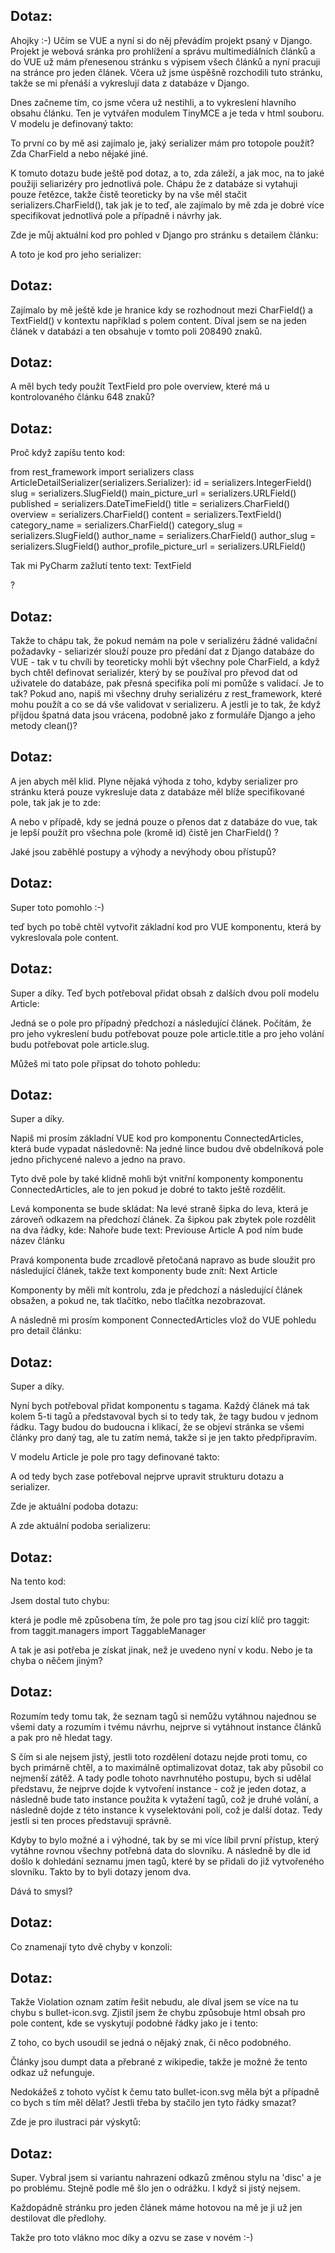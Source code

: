 ## Dotaz:

Ahojky :-)
Učím se VUE a nyní si do něj převádím projekt psaný v Django. Projekt je webová sránka pro prohlížení a správu multimediálních článků a do VUE už mám přenesenou stránku s výpisem všech článků a nyní pracuji na stránce pro jeden článek.
Včera už jsme úspěšně rozchodili tuto stránku, takže se mi přenáší a vykreslují data z databáze v Django.

Dnes začneme tím, co jsme včera už nestihli, a to vykreslení hlavního obsahu článku. Ten je vytvářen modulem TinyMCE a je teda v html souboru. V modelu je definovaný takto:

To první co by mě asi zajímalo je, jaký serializer mám pro totopole použít? Zda CharField a nebo nějaké jiné.

K tomuto dotazu bude ještě pod dotaz, a to, zda záleží, a jak moc, na to jaké použiji seliarizéry pro jednotlivá pole. Chápu že z databáze si vytahuji pouze řetězce, takže čistě teoreticky by na vše měl stačit serializers.CharField(), tak jak je to teď, ale zajímalo by mě zda je dobré více specifikovat jednotlivá pole a případně i návrhy jak.

Zde je můj aktuální kod pro pohled v Django pro stránku s detailem článku:

A toto je kod pro jeho serializer:

## Dotaz:

Zajímalo by mě ještě kde je hranice kdy se rozhodnout mezi CharField() a TextField() v kontextu například s polem content. Díval jsem se na jeden článek v databázi a ten obsahuje v tomto poli 208490 znaků.

## Dotaz:

A měl bych tedy použít TextField pro pole overview, které má u kontrolovaného článku 648 znaků?

## Dotaz:

Proč když zapíšu tento kod:

from rest_framework import serializers class ArticleDetailSerializer(serializers.Serializer): id = serializers.IntegerField() slug = serializers.SlugField() main_picture_url = serializers.URLField() published = serializers.DateTimeField() title = serializers.CharField() overview = serializers.CharField() content = serializers.TextField() category_name = serializers.CharField() category_slug = serializers.SlugField() author_name = serializers.CharField() author_slug = serializers.SlugField() author_profile_picture_url = serializers.URLField()

Tak mi PyCharm zažlutí tento text: TextField

?

## Dotaz:

Takže to chápu tak, že pokud nemám na pole v serializéru žádné validační požadavky - seliarizér slouží pouze pro předání dat z Django databáze do VUE - tak v tu chvíli by teoreticky mohli být všechny pole CharField, a když bych chtěl definovat serializér, který by se používal pro převod dat od uživatele do databáze, pak přesná specifika polí mi pomůže s validací. Je to tak?
Pokud ano, napiš mi všechny druhy serializéru z rest_framework, které mohu použít a co se dá vše validovat v serializeru. A jestli je to tak, že když příjdou špatná data jsou vrácena, podobně jako z formuláře Django a jeho metody clean()?

## Dotaz:

A jen abych měl klid.
Plyne nějaká výhoda z toho, kdyby serializer pro stránku která pouze vykresluje data z databáze měl blíže specifikované pole, tak jak je to zde:

A nebo v případě, kdy se jedná pouze o přenos dat z databáze do vue, tak je lepší použít pro všechna pole (kromě id) čistě jen CharField() ?

Jaké jsou zaběhlé postupy a výhody a nevýhody obou přístupů?

## Dotaz:

Super toto pomohlo :-)

teď bych po tobě chtěl vytvořit základní kod pro VUE komponentu, která by vykreslovala pole content.

## Dotaz:

Super a díky.
Teď bych potřeboval přidat obsah z dalších dvou polí modelu Article:

Jedná se o pole pro případný předchozí a následující článek.
Počítám, že pro jeho vykreslení budu potřebovat pouze pole article.title a pro jeho volání budu potřebovat pole article.slug.

Můžeš mi tato pole připsat do tohoto pohledu:

## Dotaz:

Super a díky.

Napiš mi prosím základní VUE kod pro komponentu ConnectedArticles, která bude vypadat následovně:
Na jedné lince budou dvě obdelníková pole jedno přichycené nalevo a jedno na pravo.

Tyto dvě pole by také klidně mohli být vnitřní komponenty komponentu ConnectedArticles, ale to jen pokud je dobré to takto ještě rozdělit.

Levá komponenta se bude skládat:
Na levé straně šipka do leva, která je zároveň odkazem na předchozí článek.
Za šipkou pak zbytek pole rozdělit na dva řádky, kde:
Nahoře bude text: Previouse Article 
A pod ním bude název článku

Pravá komponenta bude zrcadlově přetočaná napravo as bude sloužit pro následující článek, takže text komponenty bude znít: Next Article

Komponenty by měli mít kontrolu, zda je předchozí a následující článek obsažen, a pokud ne, tak tlačítko, nebo tlačítka nezobrazovat.

A následně mi prosím komponent ConnectedArticles vlož do VUE pohledu pro detail článku:

## Dotaz:

Super a díky.

Nyní bych potřeboval přidat komponentu s tagama.
Každý článek má tak kolem 5-ti tagů a představoval bych si to tedy tak, že tagy budou v jednom řádku. Tagy budou do budoucna i klikací, že se objeví stránka se všemi články pro daný tag, ale tu zatím nemá, takže si je jen takto předpřipravím.

V modelu Article je pole pro tagy definované takto:

A od tedy bych zase potřeboval nejprve upravit strukturu dotazu a serializer.

Zde je aktuální podoba dotazu:

A zde aktuální podoba serializeru:

## Dotaz:

Na tento kod:

Jsem dostal tuto chybu:

která je podle mě způsobena tím, že pole pro tag jsou cizí klíč pro taggit:
from taggit.managers import TaggableManager

A tak je asi potřeba je získat jinak, než je uvedeno nyní v kodu.
Nebo je ta chyba o něčem jiným?

## Dotaz:

Rozumím tedy tomu tak, že seznam tagů si nemůžu vytáhnou najednou se všemi daty a rozumím i tvému návrhu, nejprve si vytáhnout instance článků a pak pro ně hledat tagy.

S čím si ale nejsem jistý, jestli toto rozdělení dotazu nejde proti tomu, co bych primárně chtěl, a to maximálně optimalizovat dotaz, tak aby působil co nejmenší zátěž. A tady podle tohoto navrhnutého postupu, bych si udělal představu, že nejprve dojde k vytvoření instance - což je jeden dotaz, a následně bude tato instance použita k vytažení tagů, což je druhé volání, a následně dojde z této instance k vyselektováni polí, což je další dotaz. Tedy jestli si ten proces představuji správně.

Kdyby to bylo možné a i výhodné, tak by se mi více líbil první přístup, který vytáhne rovnou všechny potřebná data do slovníku. A následně by dle id došlo k dohledání seznamu jmen tagů, které by se přidali do již vytvořeného slovníku.
Takto by to byli dotazy jenom dva.

Dává to smysl?

## Dotaz:

Co znamenají tyto dvě chyby v konzoli:

## Dotaz:

Takže Violation oznam zatím řešit nebudu, ale díval jsem se více na tu chybu s bullet-icon.svg.
Zjistil jsem že chybu způsobuje html obsah pro pole content, kde se vyskytují podobné řádky jako je i tento:

Z toho, co bych usoudil se jedná o nějaký znak, či něco podobného.

Články jsou dumpt data a přebrané z wikipedie, takže je možné že tento odkaz už nefunguje.

Nedokážeš z tohoto vyčíst k čemu tato bullet-icon.svg měla být a případně co bych s tím měl dělat? Jestli třeba by stačilo jen tyto řádky smazat?

Zde je pro ilustraci pár výskytů:

## Dotaz:

Super. Vybral jsem si variantu nahrazení odkazů změnou stylu na 'disc' a je po problému. Stejně podle mě šlo jen o odrážku. I když si jistý nejsem. 

Každopádně stránku pro jeden článek máme hotovou na mě je ji už jen destilovat dle předlohy.

Takže pro toto vlákno moc díky a ozvu se zase v novém :-)
